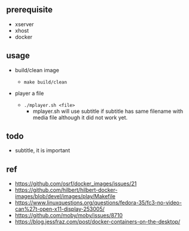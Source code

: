 prerequisite
---

* xserver
* xhost
* docker

usage
---

* build/clean image
    * `make build/clean`

* player a file
    * `./mplayer.sh <file>`
        * mplayer.sh will use subtitle if subtitle has same filename with media file
            although it did not work yet.


todo
---

* subtitle, it is important

ref
---

* https://github.com/osrf/docker_images/issues/21
* https://github.com/hilbert/hilbert-docker-images/blob/devel/images/play/Makefile
* https://www.linuxquestions.org/questions/fedora-35/fc3-no-video-can%27t-open-x11-display-253005/
* https://github.com/moby/moby/issues/8710
* https://blog.jessfraz.com/post/docker-containers-on-the-desktop/
